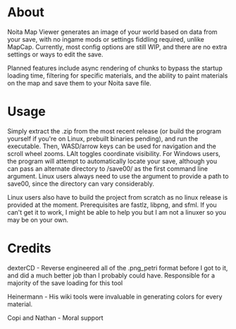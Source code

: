 # About
Noita Map Viewer generates an image of your world based on data from your save, with no ingame mods or settings fiddling required, unlike MapCap. 
Currently, most config options are still WIP, and there are no extra settings or ways to edit the save.

Planned features include async rendering of chunks to bypass the startup loading time, filtering for specific materials, and the ability to paint materials on the map and save them to your Noita save file.

# Usage
Simply extract the .zip from the most recent release (or build the program yourself if you're on Linux, prebuilt binaries pending), and run the executable. Then, WASD/arrow keys can be used for navigation and the scroll wheel zooms. LAlt toggles coordinate visibility.
For Windows users, the program will attempt to automatically locate your save, although you can pass an alternate directory to /save00/ as the first command line argument.
Linux users always need to use the argument to provide a path to save00, since the directory can vary considerably.

Linux users also have to build the project from scratch as no linux release is provided at the moment. Prerequisites are fastlz, libpng, and sfml. If you can't get it to work, I might be able to help you but I am not a linuxer so you may be on your own.

# Credits
dexterCD - Reverse engineered all of the .png_petri format before I got to it, and did a much better job than I probably could have. Responsible for a majority of the save loading for this tool

Heinermann - His wiki tools were invaluable in generating colors for every material.

Copi and Nathan - Moral support
